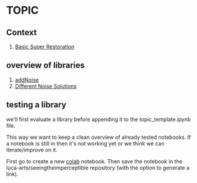 # TOPIC

## Context

1. [Basic Super Restoration](https://github.com/xinntao/BasicSR-examples)

## overview of libraries

1. [addNoise](https://github.com/xieKKKi/image_noise_denoise)
2. [Different Noise Solutions](https://github.com/ABED00RICK/adding-noise-python-manytypes)

## testing a library

we'll first evaluate a library before appending it to the topic_template.ipynb file.

This way we want to keep a clean overview of already tested notebooks. If a notebook is still in <tests> then it's not working yet or we think we can iterate/improve on it.

First go to create a new [colab](https://colab.research.google.com) notebook. Then save the notebook in the luca-arts/seeingtheimperceptible repository (with the option to generate a link).
